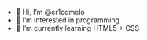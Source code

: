 - 👋 Hi, I’m @er1cdmelo
- 👀 I’m interested in programming
- 🌱 I’m currently learning HTML5 + CSS


<!---
er1cdmelo/er1cdmelo is a ✨ special ✨ repository because its `README.md` (this file) appears on your GitHub profile.
You can click the Preview link to take a look at your changes.
--->
